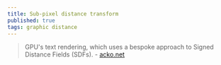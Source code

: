 ```yaml
---
title: Sub-pixel distance transform
published: true
tags: graphic distance
---
```

> GPU's text rendering, which uses a bespoke approach to Signed Distance Fields (SDFs). - [acko.net](https://acko.net/blog/subpixel-distance-transform/)
